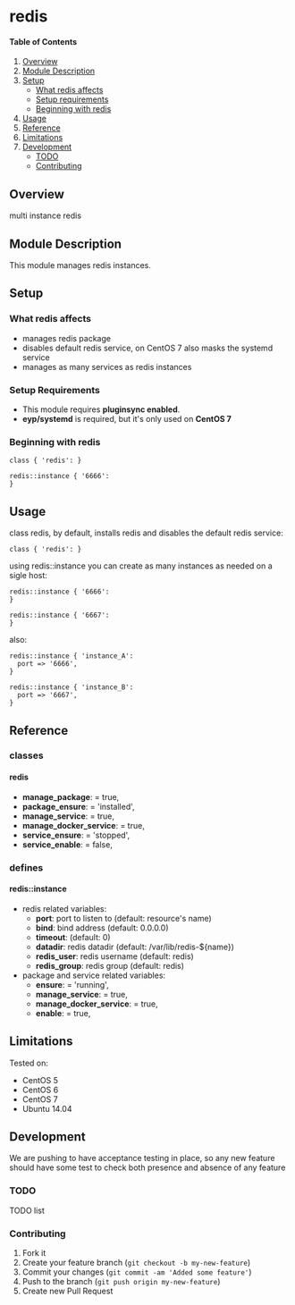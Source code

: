 # redis

#### Table of Contents

1. [Overview](#overview)
2. [Module Description](#module-description)
3. [Setup](#setup)
    * [What redis affects](#what-redis-affects)
    * [Setup requirements](#setup-requirements)
    * [Beginning with redis](#beginning-with-redis)
4. [Usage](#usage)
5. [Reference](#reference)
5. [Limitations](#limitations)
6. [Development](#development)
    * [TODO](#todo)
    * [Contributing](#contributing)

## Overview

multi instance redis

## Module Description

This module manages redis instances.

## Setup

### What redis affects

* manages redis package
* disables default redis service, on CentOS 7 also masks the systemd service
* manages as many services as redis instances

### Setup Requirements

* This module requires **pluginsync enabled**.
* **eyp/systemd** is required, but it's only used on **CentOS 7**

### Beginning with redis

```puppet
class { 'redis': }

redis::instance { '6666':
}
```

## Usage

class redis, by default, installs redis and disables the default redis service:

```puppet
class { 'redis': }
```

using redis::instance you can create as many instances as needed on a sigle host:

```puppet
redis::instance { '6666':
}

redis::instance { '6667':
}
```

also:

```puppet
redis::instance { 'instance_A':
  port => '6666',
}

redis::instance { 'instance_B':
  port => '6667',
}
```

## Reference

### classes

#### redis

* **manage_package**:        = true,
* **package_ensure**:        = 'installed',
* **manage_service**:        = true,
* **manage_docker_service**: = true,
* **service_ensure**:        = 'stopped',
* **service_enable**:        = false,

### defines

#### redis::instance

* redis related variables:
  * **port**: port to listen to (default: resource's name)
  * **bind**: bind address (default: 0.0.0.0)
  * **timeout**: (default: 0)
  * **datadir**: redis datadir (default: /var/lib/redis-${name})
  * **redis_user**: redis username (default: redis)
  * **redis_group**: redis group (default: redis)
* package and service related variables:
  * **ensure**:                = 'running',
  * **manage_service**:        = true,
  * **manage_docker_service**: = true,
  * **enable**:                = true,

## Limitations

Tested on:
* CentOS 5
* CentOS 6
* CentOS 7
* Ubuntu 14.04

## Development

We are pushing to have acceptance testing in place, so any new feature should
have some test to check both presence and absence of any feature

### TODO

TODO list

### Contributing

1. Fork it
2. Create your feature branch (`git checkout -b my-new-feature`)
3. Commit your changes (`git commit -am 'Added some feature'`)
4. Push to the branch (`git push origin my-new-feature`)
5. Create new Pull Request
